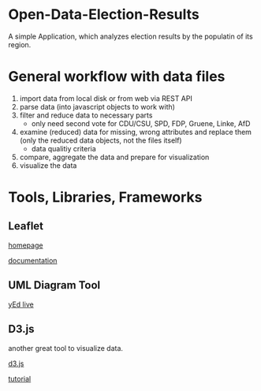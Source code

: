 # Open-Data-Election-Results
A simple Application, which analyzes election results by the populatin of its region.

# General workflow with data files

1. import data from local disk or from web via REST API
2. parse data (into javascript objects to work with)
3. filter and reduce data to necessary parts
   * only need second vote for CDU/CSU, SPD, FDP, Gruene, Linke, AfD
4. examine (reduced) data for missing, wrong attributes and replace them (only the reduced data objects, not the files itself)
   * data qualitiy criteria
5. compare, aggregate the data and prepare for visualization
7. visualize the data

# Tools, Libraries, Frameworks

## Leaflet
[homepage](https://leafletjs.com/)

[documentation](https://leafletjs.com/reference.html)


## UML Diagram Tool
[yEd live](https://www.yworks.com/products/yed-live)

## D3.js
another great tool to visualize data.

[d3.js](https://d3js.org/)

[tutorial](https://wattenberger.com/)
